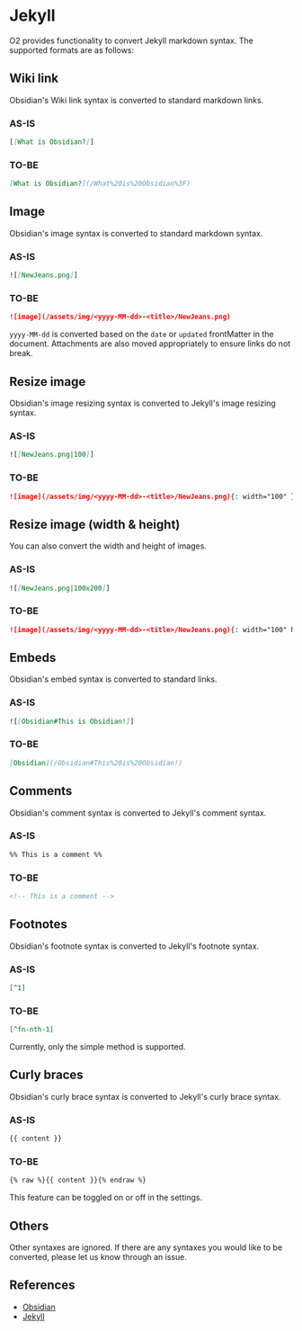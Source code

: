 # Jekyll

O2 provides functionality to convert Jekyll markdown syntax. The supported formats are as follows:

## Wiki link

Obsidian's Wiki link syntax is converted to standard markdown links.

### AS-IS

```md
[[What is Obsidian?]]
```

### TO-BE

```md
[What is Obsidian?](/What%20is%20Obsidian%3F)
```

## Image

Obsidian's image syntax is converted to standard markdown syntax.

### AS-IS

```md
![[NewJeans.png]]
```

### TO-BE

```md
![image](/assets/img/<yyyy-MM-dd>-<title>/NewJeans.png)
```

`yyyy-MM-dd` is converted based on the `date` or `updated` frontMatter in the document. Attachments are also moved appropriately to ensure links do not break.

## Resize image

Obsidian's image resizing syntax is converted to Jekyll's image resizing syntax.

### AS-IS

```md
![[NewJeans.png|100]]
```

### TO-BE

```md
![image](/assets/img/<yyyy-MM-dd>-<title>/NewJeans.png){: width="100" }
```

## Resize image (width & height)

You can also convert the width and height of images.

### AS-IS

```md
![[NewJeans.png|100x200]]
```

### TO-BE

```md
![image](/assets/img/<yyyy-MM-dd>-<title>/NewJeans.png){: width="100" height="200" }
```

## Embeds

Obsidian's embed syntax is converted to standard links.

### AS-IS

```md
![[Obsidian#This is Obsidian!]]
```

### TO-BE

```md
[Obsidian](/Obsidian#This%20is%20Obsidian!)
```

## Comments

Obsidian's comment syntax is converted to Jekyll's comment syntax.

### AS-IS

```md
%% This is a comment %%
```

### TO-BE

```md
<!-- This is a comment -->
```

## Footnotes

Obsidian's footnote syntax is converted to Jekyll's footnote syntax.

### AS-IS

```md
[^1]
```

### TO-BE

```md
[^fn-nth-1]
```

Currently, only the simple method is supported.

## Curly braces

Obsidian's curly brace syntax is converted to Jekyll's curly brace syntax.

### AS-IS

```md
{{ content }}
```

### TO-BE

```md
{% raw %}{{ content }}{% endraw %}
```

This feature can be toggled on or off in the settings.

## Others

Other syntaxes are ignored. If there are any syntaxes you would like to be converted, please let us know through an issue.

## References

- [Obsidian](https://obsidian.md/)
- [Jekyll](https://jekyllrb.com/)